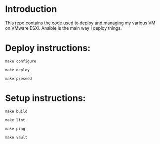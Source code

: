 # Introduction

This repo contains the code used to deploy and managing my various VM on VMware ESXi. Ansible is the main way I deploy things.

# Deploy instructions:

`make configure`

`make deploy`

`make preseed`

# Setup instructions:

`make build`

`make lint`

`make ping`

`make vault`
